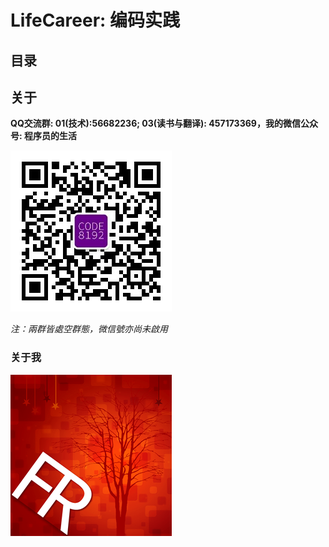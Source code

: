 # LifeCareer: 编码实践


## 目录



## 关于 ##

**QQ交流群: 01(技术):56682236; 03(读书与翻译): 457173369，我的微信公众号: 程序员的生活**

![程序员的生活](wechat.jpg "程序员的生活")

*注：兩群皆處空群態，微信號亦尚未啟用*

### 关于我 ###

![关于我](myface.png "关于我")
